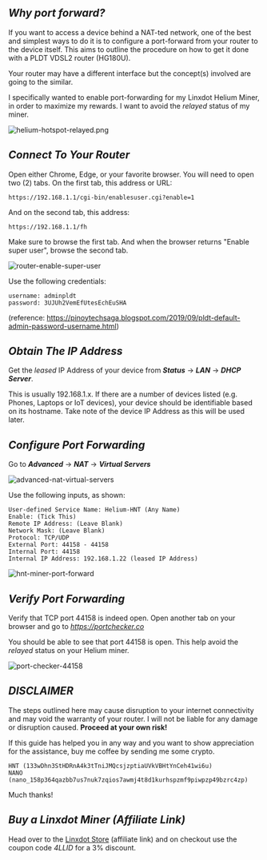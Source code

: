 ## _Why port forward?_
If you want to access a device behind a NAT-ted network, one of the best and simplest ways to do it is to configure a port-forward from your router to the device itself. This aims to outline the procedure on how to get it done with a PLDT VDSL2 router (HG180U).

Your router may have a different interface but the concept(s) involved are going to the similar.

I specifically wanted to enable port-forwarding for my Linxdot Helium Miner, in order to maximize my rewards. I want to avoid the _relayed_ status of my miner.

![helium-hotspot-relayed.png](https://dillagr.github.io/port-forwarding/PLDT-HG180U/helium-hotspot-relayed.png)


## **_Connect To Your Router_**

Open either Chrome, Edge, or your favorite browser. You will need to open two (2) tabs. On the first tab, this address or URL:

```
https://192.168.1.1/cgi-bin/enablesuser.cgi?enable=1
```

And on the second tab, this address:
```
https://192.168.1.1/fh
```

Make sure to browse the first tab. And when the browser returns "Enable super user", browse the second tab.

![router-enable-super-user](https://dillagr.github.io/port-forwarding/PLDT-HG180U/router-enable-super-user.png)


Use the following credentials:
```
username: adminpldt
password: 3UJUh2VemEfUtesEchEuSHA
```

(reference: https://pinoytechsaga.blogspot.com/2019/09/pldt-default-admin-password-username.html)



## **_Obtain The IP Address_**

Get the _leased_ IP Address of your device from **_Status_** -> **_LAN_** -> **_DHCP Server_**. 

This is usually 192.168.1.x. If there are a number of devices listed (e.g. Phones, Laptops or IoT devices), your device should be identifiable based on its hostname. Take note of the device IP Address as this will be used later.


## **_Configure Port Forwarding_**

Go to **_Advanced_** -> **_NAT_** -> **_Virtual Servers_**

![advanced-nat-virtual-servers](https://dillagr.github.io/port-forwarding/PLDT-HG180U/advanced-nat-virtual-servers.png)

Use the following inputs, as shown:

```
User-defined Service Name: Helium-HNT (Any Name)
Enable: (Tick This)
Remote IP Address: (Leave Blank)
Network Mask: (Leave Blank)
Protocol: TCP/UDP
External Port: 44158 - 44158
Internal Port: 44158
Internal IP Address: 192.168.1.22 (leased IP Address)
```

![hnt-miner-port-forward](https://dillagr.github.io/port-forwarding/PLDT-HG180U/hnt-miner-port-forward.png)


## **_Verify Port Forwarding_**

Verify that TCP port 44158 is indeed open. Open another tab on your browser and go to [_https://portchecker.co_](https://portchecker.co)

You should be able to see that port 44158 is open. This help avoid the _relayed_ status on your Helium miner.

![port-checker-44158](https://dillagr.github.io/port-forwarding/PLDT-HG180U/port-checker-44158.png)



## **_DISCLAIMER_**
The steps outlined here may cause disruption to your internet connectivity and may void the warranty of your router. I will not be liable for any damage or disruption caused. **Proceed at your own risk!**

If this guide has helped you in any way and you want to show appreciation for the assistance, buy me coffee by sending me some crypto. 

```
HNT (133wDhn3StHDRnA4k3tTniJMQcsjzptiaUVkVBHtYnCeh41wi6u)
NANO (nano_158p364qazbb7us7nuk7zqios7awmj4t8d1kurhspzmf9piwpzp49bzrc4zp)
```

Much thanks!



## **_Buy a Linxdot Miner (Affiliate Link)_**

Head over to the [Linxdot Store](https://store.linxdot.com/?ref=78rqpx010z) (affiliate link) and on checkout use the coupon code _4LLID_ for a 3% discount.

